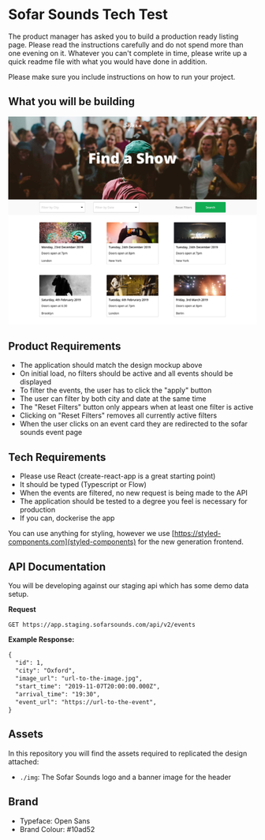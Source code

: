 # Sofar Sounds Tech Test

The product manager has asked you to build a production ready listing page. Please read the
instructions carefully and do not spend more than one evening on it. Whatever you can't complete
in time, please write up a quick readme file with what you would have done in addition.

Please make sure you include instructions on how to run your project.

## What you will be building

![design](mockup.jpg)

## Product Requirements
- The application should match the design mockup above
- On initial load, no filters should be active and all events should be displayed
- To filter the events, the user has to click the "apply" button
- The user can filter by both city and date at the same time
- The "Reset Filters" button only appears when at least one filter is active
- Clicking on "Reset Filters" removes all currently active filters
- When the user clicks on an event card they are redirected to the sofar sounds event page

## Tech Requirements
- Please use React (create-react-app is a great starting point)
- It should be typed (Typescript or Flow)
- When the events are filtered, no new request is being made to the API
- The application should be tested to a degree you feel is necessary for production
- If you can, dockerise the app

You can use anything for styling, however we use [https://styled-components.com](styled-components)
for the new generation frontend.

## API Documentation

You will be developing against our staging api which has some demo data setup.

**Request**
```
GET https://app.staging.sofarsounds.com/api/v2/events
```

**Example Response:**
```
{
  "id": 1,
  "city": "Oxford",
  "image_url": "url-to-the-image.jpg",
  "start_time": "2019-11-07T20:00:00.000Z",
  "arrival_time": "19:30",
  "event_url": "https://url-to-the-event",
}
```

## Assets
In this repository you will find the assets required to replicated the design attached:

- `./img`: The Sofar Sounds logo and a banner image for the header

## Brand
- Typeface: Open Sans
- Brand Colour: #10ad52
